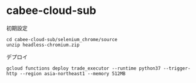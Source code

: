 # cabee-cloud-sub
初期設定
```
cd cabee-cloud-sub/selenium_chrome/source
unzip headless-chromium.zip
```

デプロイ
```
gcloud functions deploy trade_executor --runtime python37 --trigger-http --region asia-northeast1 --memory 512MB
```
